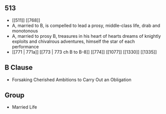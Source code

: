 ## 513
- [[511]] [[768]] 
- A, married to B, is compelled to lead a prosy, middle-class life, drab and monotonous
- A, married to prosy B, treasures in his heart of hearts dreams of knightly exploits and chivalrous adventures, himself the star of each performance
- [[771 | 771a]] [[773 | 773 ch B to B-8]] [[774]] [[1077]] [[1330]] [[1335]] 

## B Clause
- Forsaking Cherished Ambitions to Carry Out an Obligation

## Group
- Married Life

